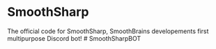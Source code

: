# SmoothSharp
The official code for SmoothSharp, SmoothBrains developements first multipurpose Discord bot!
#   S m o o t h S h a r p B O T  
 